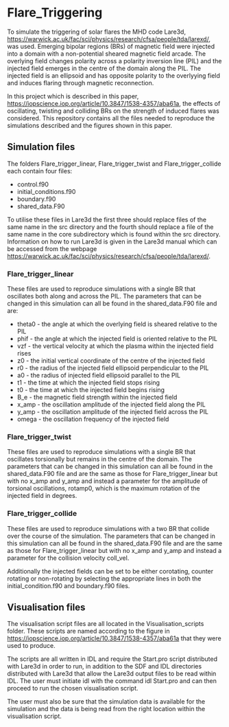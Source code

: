 # Flare_Triggering

To simulate the triggering of solar flares the MHD code Lare3d, https://warwick.ac.uk/fac/sci/physics/research/cfsa/people/tda/larexd/, was used. Emerging bipolar regions (BRs) of magnetic field were injected into a domain with a non-potential sheared magnetic field arcade. The overlying field changes polarity across a polarity inversion line (PIL) and the injected field emerges in the centre of the domain along the PIL. The injected field is an ellipsoid and has opposite polarity to the overlyying field and induces flaring through magnetic reconnection.

In this project which is described in this paper, https://iopscience.iop.org/article/10.3847/1538-4357/aba61a, the effects of oscillating, twisting and colliding BRs on the strength of induced flares was considered. This repository contains all the files needed to reproduce the simulations described and the figures shown in this paper. 

## Simulation files

The folders Flare_trigger_linear, Flare_trigger_twist and Flare_trigger_collide each contain four files:

- control.f90
- initial_conditions.f90
- boundary.f90
- shared_data.F90

To utilise these files in Lare3d the first three should replace files of the same name in the src directory and the fourth should replace a file of the same name in the core subdirectory which is found within the src directory. Information on how to run Lare3d is given in the Lare3d manual which can be accessed from the webpage https://warwick.ac.uk/fac/sci/physics/research/cfsa/people/tda/larexd/.

### Flare_trigger_linear

These files are used to reproduce simulations with a single BR that oscillates both along and across the PIL. The parameters that can be changed in this simulation can all be found in the shared_data.F90 file and are:

- theta0 - the angle at which the overlying field is sheared relative to the PIL
- phif - the angle at which the injected field is oriented relative to the PIL
- vzf - the vertical velocity at which the plasma within the injected field rises
- z0 - the initial vertical coordinate of the centre of the injected field
- r0 - the radius of the injected field ellipsoid perpendicular to the PIL
- a0 - the radius of injected field ellipsoid parallel to the PIL
- t1 - the time at which the injected field stops rising
- t0 - the time at which the injected field begins rising
- B_e - the magnetic field strength within the injected field
- x_amp - the oscillation amplitude of the injected field along the PIL
- y_amp - the oscillation amplitude of the injected field across the PIL
- omega - the oscillation frequency of the injected field 

### Flare_trigger_twist

These files are used to reproduce simulations with a single BR that oscillates torsionally but remains in the centre of the domain. The parameters that can be changed in this simulation can all be found in the shared_data.F90 file and are the same as those for Flare_trigger_linear but with no x_amp and y_amp and instead a parameter for the amplitude of torsional oscillations, rotamp0, which is the maximum rotation of the injected field in degrees.

### Flare_trigger_collide

These files are used to reproduce simulations with a two BR that collide over the course of the simulation. The parameters that can be changed in this simulation can all be found in the shared_data.F90 file and are the same as those for Flare_trigger_linear but with no x_amp and y_amp and instead a parameter for the collision velocity coll_vel.

Additionally the injected fields can be set to be either corotating, counter rotating or non-rotating by selecting the appropriate lines in both the initial_condition.f90 and boundary.f90 files.

## Visualisation files

The visualisation script files are all located in the Visualisation_scripts folder. These scripts are named according to the figure in https://iopscience.iop.org/article/10.3847/1538-4357/aba61a that they were used to produce.

The scripts are all written in IDL and require the Start.pro script distributed with Lare3d in order to run, in addition to the SDF and IDL directories distributed with Lare3d that allow the Lare3d output files to be read within IDL. The user must initiate idl with the command idl Start.pro and can then proceed to run the chosen visualisation script. 

The user must also be sure that the simulation data is available for the simulation and the data is being read from the right location within the visualisation script.

